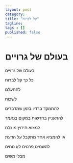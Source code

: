 ```yaml
---
layout: post 
category: 
title: "קל לברוח"
tagline: 
tags : [] 
published: false
---
```


# בעולם של גרויים

בעולם של גרויים

כל כך קל לברוח

להתעלם

לשכוח

להתמקד ברדיו בזמן שמדברים

להתעניין בחדשות במקום בנאמר

למצוא תירוץ מוצלח

או להמציא אחד מתקבל על הדעת

להשמיט פרטים לא נוחים

מבלי משים
